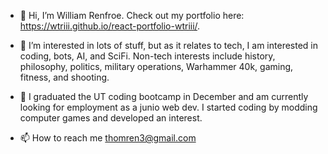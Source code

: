- 👋 Hi, I’m William Renfroe. Check out my portfolio here: https://wtriii.github.io/react-portfolio-wtriii/.
- 👀 I’m interested in lots of stuff, but as it relates to tech, I am interested in coding, bots, AI, and SciFi. Non-tech interests include history, philosophy, politics, military operations, Warhammer 40k, gaming, fitness, and shooting.

- 🌱 I graduated the UT coding bootcamp in December and am currently looking for employment as a junio web dev. I started coding by modding computer games and developed an interest.

- 📫 How to reach me thomren3@gmail.com
